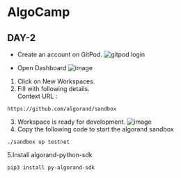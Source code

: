 # AlgoCamp
## DAY-2
* Create an account on GitPod.
![gitpod login](https://user-images.githubusercontent.com/90385824/225826402-71ab7351-5435-4e5a-9575-a000fd9268c0.png)

* Open Dashboard
![image](https://user-images.githubusercontent.com/90385824/225826705-5aa1ac3c-4448-46d4-b224-3125fec77b2d.png)
1. Click on New Workspaces.
2. Fill with following details.<br>
Context URL :
```
https://github.com/algorand/sandbox
```
3. Workspace is ready for development.
![image](https://user-images.githubusercontent.com/90385824/225828440-0a0fffa6-53a3-433e-bd43-39a67da73585.png)
4. Copy the following code to start the algorand sandbox
```
./sandbox up testnet
```
5.Install algorand-python-sdk
```
pip3 install py-algorand-sdk
```
